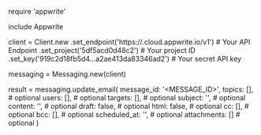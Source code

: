 require 'appwrite'

include Appwrite

client = Client.new
    .set_endpoint('https://<REGION>.cloud.appwrite.io/v1') # Your API Endpoint
    .set_project('5df5acd0d48c2') # Your project ID
    .set_key('919c2d18fb5d4...a2ae413da83346ad2') # Your secret API key

messaging = Messaging.new(client)

result = messaging.update_email(
    message_id: '<MESSAGE_ID>',
    topics: [], # optional
    users: [], # optional
    targets: [], # optional
    subject: '<SUBJECT>', # optional
    content: '<CONTENT>', # optional
    draft: false, # optional
    html: false, # optional
    cc: [], # optional
    bcc: [], # optional
    scheduled_at: '', # optional
    attachments: [] # optional
)
